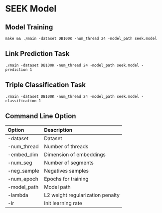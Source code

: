 # SEEK Model

## Model Training
```
make && ./main -dataset DB100K -num_thread 24 -model_path seek.model
```
## Link Prediction Task
```
./main -dataset DB100K -num_thread 24 -model_path seek.model -prediction 1
```
## Triple Classification Task
```
./main -dataset DB100K -num_thread 24 -model_path seek.model -classification 1
```
## Command Line Option

|Option | Description|
|:-----|:------------|
|-dataset|Dataset|
|-num_thread|Number of threads|
|-embed_dim|Dimension of embeddings|
|-num_seg|Number of segments|
|-neg_sample|Negatives samples|
|-num_epoch|Epochs for training|
|-model_path|Model path|
|-lambda|L2 weight regularization penalty|
|-lr|Init learning rate|
